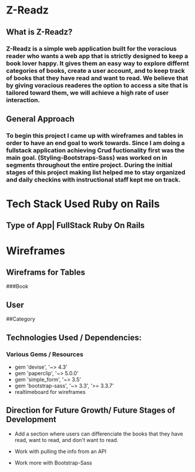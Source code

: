 # Z-Readz

## What is Z-Readz?

### Z-Readz is a simple web application built for the voracious reader who wants a web app that is strictly designed to keep a book lover happy. It gives them an  easy way to explore differnt categories of books, create a user account, and to keep track of books that they have read and want to read. We believe that by giving voracious readeres the option to access a site that is tailored toward them, we will achieve a high rate of user interaction. 


## General Approach 
### To begin this project I came up with wireframes and tables in order to have an end goal to work towards. Since I am doing a fullstack application achieving Crud fuctionality first was the main goal. (Styling-Bootstraps-Sass) was worked on in segments throughout the entire project. During the initial stages of this project making list helped me to stay organized and daily checkins with  instructional staff kept me on track. 


# Tech Stack Used Ruby on Rails 

## Type of App| FullStack Ruby On Rails 


# Wireframes



## Wireframs for Tables 



###Book 




## User



##Category



## Technologies Used / Dependencies:
### Various Gems / Resources

- gem 'devise', '~> 4.3'
- gem 'paperclip', '~> 5.0.0'
- gem 'simple_form', '~> 3.5'
- gem 'bootstrap-sass', '~> 3.3', '>= 3.3.7'
-  realtimeboard for wireframes 




## Direction for Future Growth/ Future Stages of Development 

- Add a section where users can differenciate the books that they have read, want to read, and don't want to read.

- Work with pulling the info from an API

- Work more with Bootstrap-Sass



